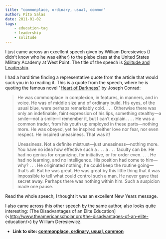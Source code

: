 ```yaml
---
title: "commonplace, ordinary, usual, common"
author: Pito Salas
date: 2011-01-02
tags:
    - education-tag
    - leadership
    - solitude
---
```




I just came across an excellent speech given by William Deresiewics (I didn't
know who he was either) to the plebe class at the United States Military
Academy at West Point. The title of the speech is [Solitude and
Leadership](<http://www.theamericanscholar.org/solitude-and-leadership/>).

I had a hard time finding a representative quote from the article that would
suck you in to reading it. This is a quote from the speech, where he is
quoting the famous novel "[Heart of
Darkness"](<http://en.wikipedia.org/wiki/Heart_of_Darkness>) by Joseph Conrad:

> He was commonplace in complexion, in features, in manners, and in voice. He
> was of middle size and of ordinary build. His eyes, of the usual blue, were
> perhaps remarkably cold. . . . Otherwise there was only an indefinable,
> faint expression of his lips, something stealthy—a smile—not a smile—I
> remember it, but I can’t explain. . . . He was a common trader, from his
> youth up employed in these parts—nothing more. He was obeyed, yet he
> inspired neither love nor fear, nor even respect. He inspired uneasiness.
> That was it!
>
> Uneasiness. Not a definite mistrust—just uneasiness—nothing more. You have
> no idea how effective such a . . . a . . . faculty can be. He had no genius
> for organizing, for initiative, or for order even. . . . He had no learning,
> and no intelligence. His position had come to him—why? . . . He originated
> nothing, he could keep the routine going—that’s all. But he was great. He
> was great by this little thing that it was impossible to tell what could
> control such a man. He never gave that secret away. Perhaps there was
> nothing within him. Such a suspicion made one pause.

Read the whole speech, I thought it was an excellent New Years message.

I also came across this other speech by the same author, also looks quite
interesting: [The Disadvantages of an Elite
Education](<http://www.theamericanscholar.org/the-disadvantages-of-an-elite-
education/>) by William Deresiewicz.


* **Link to site:** **[commonplace, ordinary, usual, common](None)**
